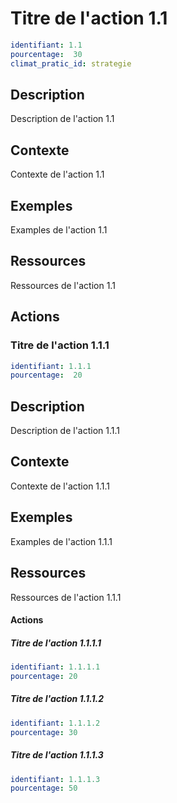 # Titre de l'action 1.1
```yaml
identifiant: 1.1
pourcentage:  30
climat_pratic_id: strategie
```
## Description
Description de l'action 1.1 

## Contexte
Contexte de l'action 1.1 

## Exemples
Examples de l'action 1.1 

## Ressources
Ressources de l'action 1.1 

## Actions
### Titre de l'action 1.1.1
```yaml
identifiant: 1.1.1
pourcentage:  20
```
## Description
Description de l'action 1.1.1 

## Contexte
Contexte de l'action 1.1.1 

## Exemples
Examples de l'action 1.1.1 

## Ressources
Ressources de l'action 1.1.1 

#### Actions
##### Titre de l'action 1.1.1.1
```yaml
identifiant: 1.1.1.1
pourcentage: 20
```

##### Titre de l'action 1.1.1.2
```yaml
identifiant: 1.1.1.2
pourcentage: 30
```

##### Titre de l'action 1.1.1.3
```yaml
identifiant: 1.1.1.3
pourcentage: 50
```

